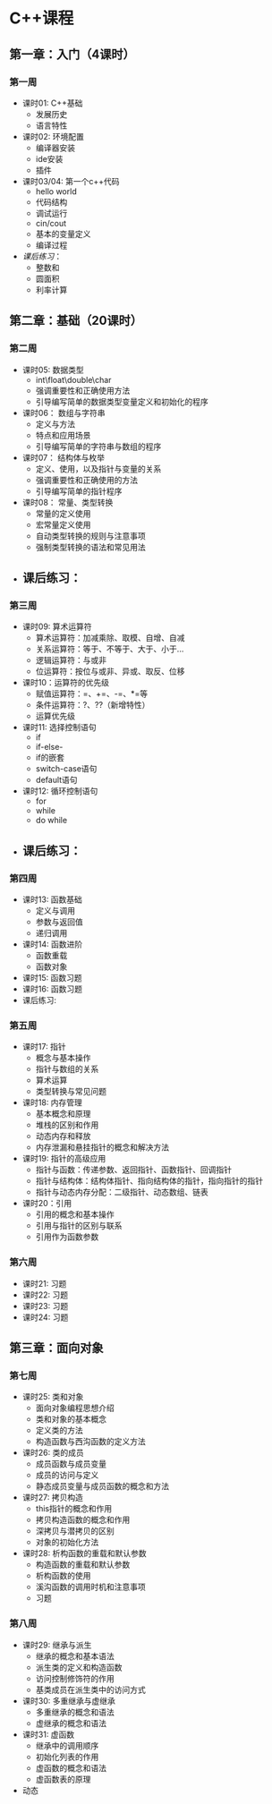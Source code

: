# C++课程

## 第一章：入门（4课时）

### 第一周

* 课时01: C++基础
	- 发展历史
	- 语言特性
* 课时02: 环境配置
	- 编译器安装
	- ide安装
	- 插件
* 课时03/04: 第一个c++代码
	- hello world
	- 代码结构
	- 调试运行
	- cin/cout
	- 基本的变量定义
	- 编译过程
* *课后练习*：
	- 整数和
	- 圆面积
	- 利率计算

## 第二章：基础（20课时）
	
### 第二周

* 课时05: 数据类型
	- int\float\double\char
	- 强调重要性和正确使用方法
	- 引导编写简单的数据类型变量定义和初始化的程序
* 课时06： 数组与字符串
	- 定义与方法
	- 特点和应用场景
	- 引导编写简单的字符串与数组的程序
* 课时07： 结构体与枚举
	- 定义、使用，以及指针与变量的关系
	- 强调重要性和正确使用的方法
	- 引导编写简单的指针程序
* 课时08： 常量、类型转换
	- 常量的定义使用
	- 宏常量定义使用
	- 自动类型转换的规则与注意事项
	- 强制类型转换的语法和常见用法
* 课后练习：
	- 


### 第三周

* 课时09: 算术运算符
	- 算术运算符：加减乘除、取模、自增、自减
	- 关系运算符：等于、不等于、大于、小于...
	- 逻辑运算符：与或非
	- 位运算符：按位与或非、异或、取反、位移
* 课时10：运算符的优先级
	- 赋值运算符：=、+=、-=、\*=等
	- 条件运算符：?、??（新增特性）
	- 运算优先级
* 课时11: 选择控制语句
	- if
	- if-else-
	- if的嵌套
	- switch-case语句
	- default语句
* 课时12: 循环控制语句
	- for
	- while
	- do while
* 课后练习：
	- 


### 第四周
* 课时13: 函数基础
	- 定义与调用
	- 参数与返回值
	- 递归调用
* 课时14: 函数进阶
	- 函数重载
	- 函数对象
* 课时15: 函数习题
* 课时16: 函数习题
* 课后练习:


### 第五周
* 课时17: 指针
	- 概念与基本操作
	- 指针与数组的关系
	- 算术运算
	- 类型转换与常见问题
* 课时18: 内存管理
	- 基本概念和原理
	- 堆栈的区别和作用
	- 动态内存和释放
	- 内存泄漏和悬挂指针的概念和解决方法
* 课时19: 指针的高级应用
	- 指针与函数：传递参数、返回指针、函数指针、回调指针
	- 指针与结构体：结构体指针、指向结构体的指针，指向指针的指针
	- 指针与动态内存分配：二级指针、动态数组、链表
* 课时20：引用
	- 引用的概念和基本操作
	- 引用与指针的区别与联系
	- 引用作为函数参数

### 第六周
* 课时21: 习题
* 课时22: 习题
* 课时23: 习题
* 课时24: 习题

## 第三章：面向对象

### 第七周
* 课时25: 类和对象
	- 面向对象编程思想介绍
	- 类和对象的基本概念
	- 定义类的方法
	- 构造函数与西沟函数的定义方法
* 课时26: 类的成员
	- 成员函数与成员变量
	- 成员的访问与定义
	- 静态成员变量与成员函数的概念和方法
* 课时27: 拷贝构造
	- this指针的概念和作用
	- 拷贝构造函数的概念和作用
	- 深拷贝与潜拷贝的区别
	- 对象的初始化方法
* 课时28: 析构函数的重载和默认参数
	- 构造函数的重载和默认参数
	- 析构函数的使用
	- 溪沟函数的调用时机和注意事项
	- 习题

### 第八周
* 课时29: 继承与派生
	- 继承的概念和基本语法
	- 派生类的定义和构造函数
	- 访问控制修饰符的作用
	- 基类成员在派生类中的访问方式
* 课时30: 多重继承与虚继承
	- 多重继承的概念和语法
	- 虚继承的概念和语法
* 课时31: 虚函数
	- 继承中的调用顺序
	- 初始化列表的作用
	- 虚函数的概念和语法
	- 虚函数表的原理
* 动态
 


